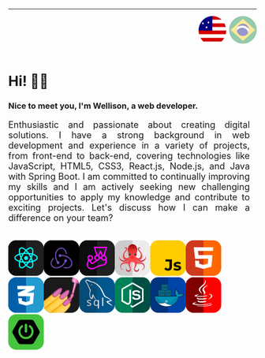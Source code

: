 ----

<header style="display:flex; justify-content:end;">
  <img src="./assets/iconus.svg" alt="language: EN-US" />
  <a href="ptbr.md">
    <img style="cursor: pointer; margin-left:6px; opacity:0.4;" src="./assets/iconbr.svg" alt="language: PT-BR"/>
  </a>
</header>


<h1> Hi! <span class="waving-hand">👋👦</span></h1>
<h3>Nice to meet you, I'm Wellison, a web developer.</h3>

<p style="font-size: 18px; max-width: 490px; text-align: justify;">
Enthusiastic and passionate about creating digital solutions. I have a strong background in web development and experience in a variety of projects, from front-end to back-end, covering technologies like JavaScript, HTML5, CSS3, React.js, Node.js, and Java with Spring Boot. I am committed to continually improving my skills and I am actively seeking new challenging opportunities to apply my knowledge and contribute to exciting projects. Let's discuss how I can make a difference on your team?</p>
<br />


<span style="display:flex; max-width:500px; flex-wrap:wrap;">
  <abbr title="React JS">
    <img alt="React js" src="./assets/reactjs.svg">
  </abbr>

  <abbr style="text-decoration:none;" title="Redux">
    <img alt="Redux" src="./assets/redux.svg">
  </abbr>

  <abbr style="text-decoration:none;" title="Jest Testing Library">
    <img alt="Jest" src="./assets/jest.svg">
  </abbr>

  <abbr style="text-decoration:none;" title="React Testing library">
    <img alt="React-Testing-Library" src="./assets/rtl.svg">
  </abbr>

  <abbr style="text-decoration:none;" title="Javascript ES6">
    <img alt="Javascript ES6" src="./assets/js.svg">
  </abbr>

  <abbr style="text-decoration:none;" title="HTML 5">
    <img alt="HTML5" src="./assets/html5.svg">
  </abbr>

  <abbr style="text-decoration:none;" title="CSS 3">
    <img alt="CSS3" src="./assets/css3.svg">
  </abbr>

  <abbr style="text-decoration:none;" title="Styled components">
    <img alt="Styled-Components" src="./assets/styled-comp.svg">
  </abbr>

  <abbr style="text-decoration:none;" title="My Sql">
    <img alt="MySql" src="./assets/mysql.svg">
  </abbr>

  <abbr style="text-decoration:none;" title="Node.js">
    <img alt="Node.js" src="./assets/nodejs.svg">
  </abbr>

  <abbr style="text-decoration:none;" title="Docker">
    <img alt="Docker" src="./assets/docker.svg">
  </abbr>

  <abbr style="text-decoration:none;" title="Java">
    <img alt="Java" src="./assets/java.svg">
  </abbr>

  <abbr style="text-decoration:none;" title="Spring Boot">
    <img alt="SpringBoot" src="./assets/springboot.svg">
  </abbr>
</span>
